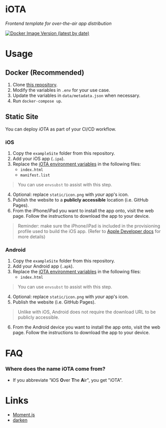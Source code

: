 # iOTA
*Frontend template for over-the-air app distribution*

[![Docker Image Version (latest by date)](https://img.shields.io/docker/v/andtechstudios/iota?logo=docker)](https://hub.docker.com/r/andtechstudios/iota)

# Usage
## Docker (Recommended)
1. Clone [this repository](https://github.com/andtechstudios/iota).
2. Modify the variables in `.env` for your use case.
3. Update the variables in `data/metadata.json` when necessary.
4. Run `docker-compose up`.

## Static Site
You can deploy *iOTA* as part of your CI/CD workflow.

### iOS
1. Copy the `exampleSite` folder from this repository.
2. Add your iOS app (`.ipa`).
3. Replace the [iOTA environment variables](https://github.com/andtechstudios/iota/wiki/Environment-Variable-Reference) in the following files:
    * `index.html`
    * `manifest.list`

> You can use `envsubst` to assist with this step.

4. Optional: replace `static/icon.png` with *your* app's icon.
5. Publish the website to a **publicly accessible** location (i.e. GitHub Pages).
6. From the iPhone/iPad you want to install the app onto, visit the web page. Follow the instructions to download the app to your device.

> Reminder: make sure the iPhone/iPad is included in the provisioning profile used to build the iOS app. (Refer to [Apple Developer docs](https://developer.apple.com/library/archive/documentation/ToolsLanguages/Conceptual/DevPortalGuide/DistributinganApp/DistributinganApp.html) for more details)

### Android
1. Copy the `exampleSite` folder from this repository.
2. Add your Android app (`.apk`).
3. Replace the [iOTA environment variables](https://github.com/andtechstudios/iota/wiki/Environment-Variable-Reference) in the following files:
    * `index.html`

> You can use `envsubst` to assist with this step.

4. Optional: replace `static/icon.png` with *your* app's icon.
5. Publish the website (i.e. GitHub Pages).

> Unlike with iOS, Android does not require the download URL to be publicly accessible.

6. From the Android device you want to install the app onto, visit the web page. Follow the instructions to download the app to your device.

# FAQ
### Where does the name iOTA come from?
* If you abbreviate "**i**OS **O**ver **T**he **A**ir", you get "iOTA".

# Links
* [Moment.js](https://momentjs.com/)
* [darken](https://github.com/ColinEspinas/darken)

